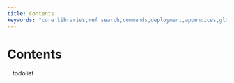 ```yaml
---
title: Contents
keywords: "core libraries,ref search,commands,deployment,appendices,glossary,models"
---
```


# Contents

.. todolist

```
```